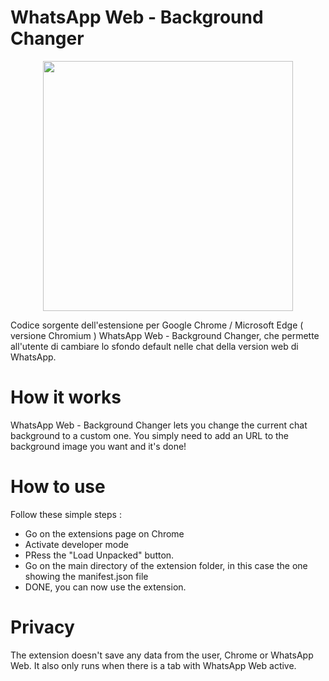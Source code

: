 # WhatsApp Web - Background Changer

<p align="center">
  <img height="400" src="https://i.imgur.com/Cev7tzX.png" />
</p>

Codice sorgente dell'estensione per Google Chrome / Microsoft Edge ( versione Chromium ) WhatsApp Web - Background Changer, che permette all'utente di cambiare lo sfondo default nelle chat della version web di WhatsApp.

# How it works
WhatsApp Web - Background Changer lets you change the current chat background to a custom one.
You simply need to add an URL to the background image you want and it's done!

# How to use
Follow these simple steps : 
- Go on the extensions page on Chrome
- Activate developer mode
- PRess the "Load Unpacked" button.
- Go on the main directory of the extension folder, in this case the one showing the manifest.json file
- DONE, you can now use the extension.

# Privacy
The extension doesn't save any data from the user, Chrome or WhatsApp Web.
It also only runs when there is a tab with WhatsApp Web active.
